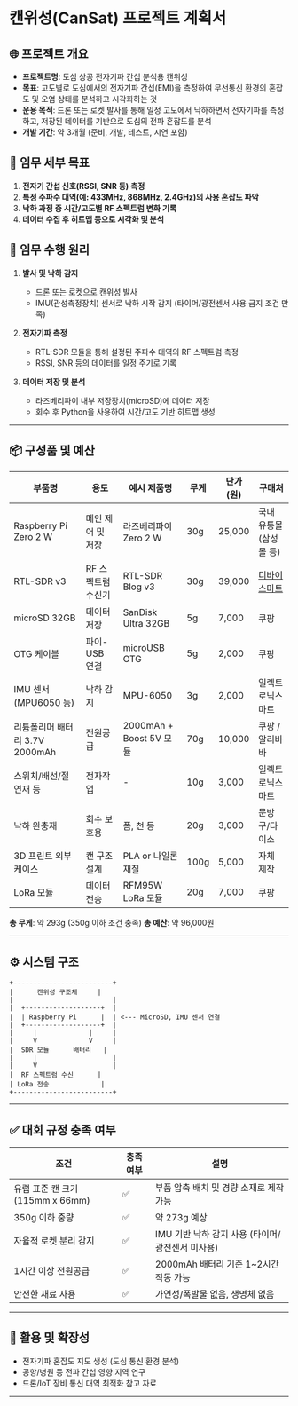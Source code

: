 # 캔위성(CanSat) 프로젝트 계획서

## 🌐 프로젝트 개요

* **프로젝트명**: 도심 상공 전자기파 간섭 분석용 캔위성
* **목표**: 고도별로 도심에서의 전자기파 간섭(EMI)을 측정하여 무선통신 환경의 혼잡도 및 오염 상태를 분석하고 시각화하는 것
* **운용 목적**: 드론 또는 로켓 발사를 통해 일정 고도에서 낙하하면서 전자기파를 측정하고, 저장된 데이터를 기반으로 도심의 전파 혼잡도를 분석
* **개발 기간**: 약 3개월 (준비, 개발, 테스트, 시연 포함)

## 🎯 임무 세부 목표

1. **전자기 간섭 신호(RSSI, SNR 등) 측정**
2. **특정 주파수 대역(예: 433MHz, 868MHz, 2.4GHz)의 사용 혼잡도 파악**
3. **낙하 과정 중 시간/고도별 RF 스펙트럼 변화 기록**
4. **데이터 수집 후 히트맵 등으로 시각화 및 분석**

## 🧪 임무 수행 원리

1. **발사 및 낙하 감지**

   * 드론 또는 로켓으로 캔위성 발사
   * IMU(관성측정장치) 센서로 낙하 시작 감지 (타이머/광전센서 사용 금지 조건 만족)

2. **전자기파 측정**

   * RTL-SDR 모듈을 통해 설정된 주파수 대역의 RF 스펙트럼 측정
   * RSSI, SNR 등의 데이터를 일정 주기로 기록

3. **데이터 저장 및 분석**

   * 라즈베리파이 내부 저장장치(microSD)에 데이터 저장
   * 회수 후 Python을 사용하여 시간/고도 기반 히트맵 생성

---

## 📦 구성품 및 예산

| 부품명                    | 용도          | 예시 제품명                | 무게   | 단가(원)  | 구매처                                                         |
| ---------------------- | ----------- | --------------------- | ---- | ------ | ----------------------------------------------------------- |
| Raspberry Pi Zero 2 W  | 메인 제어 및 저장  | 라즈베리파이 Zero 2 W       | 30g  | 25,000 | 국내 유통몰 (삼성몰 등)                                              |
| RTL-SDR v3             | RF 스펙트럼 수신기 | RTL-SDR Blog v3       | 30g  | 39,000 | [디바이스마트](https://www.devicemart.co.kr/goods/view?no=142933) |
| microSD 32GB           | 데이터 저장      | SanDisk Ultra 32GB    | 5g   | 7,000  | 쿠팡                                                          |
| OTG 케이블                | 파이-USB 연결   | microUSB OTG          | 5g   | 2,000  | 쿠팡                                                          |
| IMU 센서 (MPU6050 등)     | 낙하 감지       | MPU-6050              | 3g   | 2,000  | 일렉트로닉스마트                                                    |
| 리튬폴리머 배터리 3.7V 2000mAh | 전원공급        | 2000mAh + Boost 5V 모듈 | 70g  | 10,000 | 쿠팡 / 알리바바                                                   |
| 스위치/배선/절연재 등           | 전자작업        | -                     | 10g  | 3,000  | 일렉트로닉스마트                                                    |
| 낙하 완충재                 | 회수 보호용      | 폼, 천 등                | 20g  | 3,000  | 문방구/다이소                                                     |
| 3D 프린트 외부 케이스          | 캔 구조 설계     | PLA or 나일론 재질         | 100g | 5,000  | 자체 제작                                                       |
|LoRa 모듈	|데이터 전송|	RFM95W LoRa 모듈|	20g|7,000|	쿠팡|

**총 무게**: 약 293g (350g 이하 조건 충족)
**총 예산**: 약 96,000원

---

## ⚙️ 시스템 구조

```
+-------------------------+
|      캔위성 구조체     |
|                         |
|  +-------------------+  |
|  | Raspberry Pi      |  | <--- MicroSD, IMU 센서 연결
|  +-------------------+  |
|     |             |     |
|     V             V     |
|  SDR 모듈      배터리   |
|     |                   |
|     V                   |
|  RF 스펙트럼 수신      |
| LoRa 전송             |
+-------------------------+
```

---

## ✅ 대회 규정 충족 여부

| 조건                        | 충족 여부 | 설명                             |
| ------------------------- | ----- | ------------------------------ |
| 유럽 표준 캔 크기 (115mm x 66mm) | ✅     | 부품 압축 배치 및 경량 소재로 제작 가능        |
| 350g 이하 중량                | ✅     | 약 273g 예상                      |
| 자율적 로켓 분리 감지              | ✅     | IMU 기반 낙하 감지 사용 (타이머/광전센서 미사용) |
| 1시간 이상 전원공급               | ✅     | 2000mAh 배터리 기준 1\~2시간 작동 가능    |
| 안전한 재료 사용                 | ✅     | 가연성/폭발물 없음, 생명체 없음             |

---

## 🧠 활용 및 확장성

* 전자기파 혼잡도 지도 생성 (도심 통신 환경 분석)
* 공항/병원 등 전파 간섭 영향 지역 연구
* 드론/IoT 장비 통신 대역 최적화 참고 자료

---



